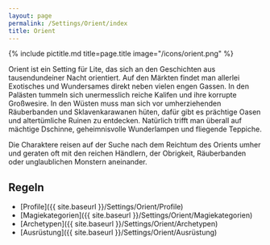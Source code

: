 ```yaml
---
layout: page
permalink: /Settings/Orient/index
title: Orient
---
```


{% include pictitle.md title=page.title image="/icons/orient.png" %}

Orient ist ein Setting für Lite, das sich an den Geschichten aus tausendundeiner Nacht orientiert. Auf den Märkten findet man allerlei Exotisches und Wundersames direkt neben vielen engen Gassen. In den Palästen tummeln sich unermesslich reiche Kalifen und ihre korrupte Großwesire. In den Wüsten muss man sich vor umherziehenden Räuberbanden und Sklavenkarawanen hüten, dafür gibt es prächtige Oasen und altertümliche Ruinen zu entdecken. Natürlich trifft man überall auf mächtige Dschinne, geheimnisvolle Wunderlampen und fliegende Teppiche.

Die Charaktere reisen auf der Suche nach dem Reichtum des Orients umher und geraten oft mit den reichen Händlern, der Obrigkeit, Räuberbanden oder unglaublichen Monstern aneinander.

## Regeln

- [Profile]({{ site.baseurl }}/Settings/Orient/Profile)
- [Magiekategorien]({{ site.baseurl }}/Settings/Orient/Magiekategorien)
- [Archetypen]({{ site.baseurl }}/Settings/Orient/Archetypen)
- [Ausrüstung]({{ site.baseurl }}/Settings/Orient/Ausrüstung)

